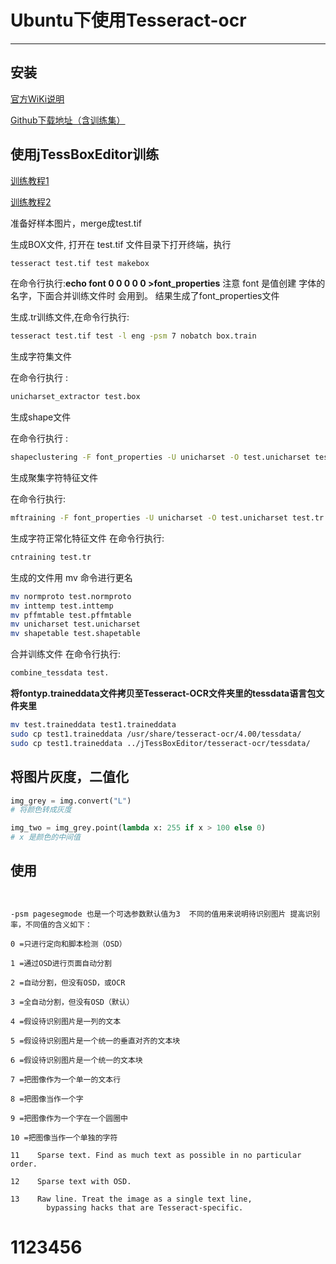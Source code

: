 # Ubuntu下使用Tesseract-ocr

---



## 安装

[官方WiKi说明](https://tesseract-ocr.github.io/)

[Github下载地址（含训练集）](https://github.com/tesseract-ocr)



## 使用jTessBoxEditor训练

[训练教程1](https://blog.csdn.net/weixin_39497322/article/details/83626583)

[训练教程2](https://www.cnblogs.com/xpwi/p/9604567.html)

准备好样本图片，merge成test.tif

生成BOX文件, 打开在  test.tif  文件目录下打开终端，执行  

```bash
tesseract test.tif test makebox
```

在命令行执行:**echo font 0 0 0 0 0 >font_properties**   注意 font 是值创建 字体的名字，下面合并训练文件时 会用到。
结果生成了font_properties文件 

生成.tr训练文件,在命令行执行: 

```bash
tesseract test.tif test -l eng -psm 7 nobatch box.train
```

生成字符集文件 

在命令行执行 : 

```bash
unicharset_extractor test.box 
```

生成shape文件

 在命令行执行 : 

```bash
shapeclustering -F font_properties -U unicharset -O test.unicharset test.tr
```

生成聚集字符特征文件 

在命令行执行: 

```bash
mftraining -F font_properties -U unicharset -O test.unicharset test.tr 
```

生成字符正常化特征文件 
在命令行执行: 

```bash
cntraining test.tr 
```

生成的文件用 mv 命令进行更名

```bash
mv normproto test.normproto  
mv inttemp test.inttemp
mv pffmtable test.pffmtable  
mv unicharset test.unicharset  
mv shapetable test.shapetable
```

合并训练文件 
在命令行执行: 

```bash
combine_tessdata test.
```

**将fontyp.traineddata文件拷贝至Tesseract-OCR文件夹里的tessdata语言包文件夹里**

```bash
mv test.traineddata test1.traineddata 
sudo cp test1.traineddata /usr/share/tesseract-ocr/4.00/tessdata/
sudo cp test1.traineddata ../jTessBoxEditor/tesseract-ocr/tessdata/

```



## 将图片灰度，二值化

```python
img_grey = img.convert("L")
# 将颜色转成灰度
```

```python
img_two = img_grey.point(lambda x: 255 if x > 100 else 0)
# x 是颜色的中间值
```







## 使用



```


-psm pagesegmode 也是一个可选参数默认值为3  不同的值用来说明待识别图片 提高识别率，不同值的含义如下：

0 =只进行定向和脚本检测（OSD）

1 =通过OSD进行页面自动分割

2 =自动分割，但没有OSD，或OCR

3 =全自动分割，但没有OSD（默认）

4 =假设待识别图片是一列的文本

5 =假设待识别图片是一个统一的垂直对齐的文本块

6 =假设待识别图片是一个统一的文本块

7 =把图像作为一个单一的文本行

8 =把图像当作一个字

9 =把图像作为一个字在一个圆圈中

10 =把图像当作一个单独的字符

11    Sparse text. Find as much text as possible in no particular order.

12    Sparse text with OSD.

13    Raw line. Treat the image as a single text line,
		bypassing hacks that are Tesseract-specific.
```

## 



# 1123456





